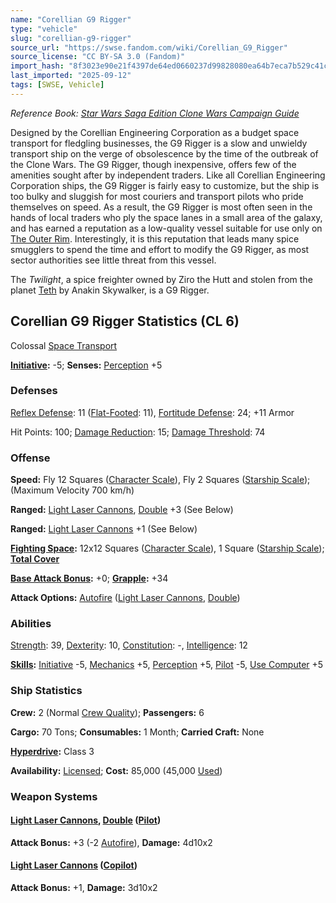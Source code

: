 ```yaml
---
name: "Corellian G9 Rigger"
type: "vehicle"
slug: "corellian-g9-rigger"
source_url: "https://swse.fandom.com/wiki/Corellian_G9_Rigger"
source_license: "CC BY-SA 3.0 (Fandom)"
import_hash: "8f3023e90e21f4397de64ed0660237d99828080ea64b7eca7b529c41cb907b22"
last_imported: "2025-09-12"
tags: [SWSE, Vehicle]
---
```

*Reference Book: [Star Wars Saga Edition Clone Wars Campaign Guide](https://swse.fandom.com/wiki/Star_Wars_Saga_Edition_Clone_Wars_Campaign_Guide)*

Designed by the Corellian Engineering Corporation as a budget space transport for fledgling businesses, the G9 Rigger is a slow and unwieldy transport ship on the verge of obsolescence by the time of the outbreak of the Clone Wars. The G9 Rigger, though inexpensive, offers few of the amenities sought after by independent traders. Like all Corellian Engineering Corporation ships, the G9 Rigger is fairly easy to customize, but the ship is too bulky and sluggish for most couriers and transport pilots who pride themselves on speed. As a result, the G9 Rigger is most often seen in the hands of local traders who ply the space lanes in a small area of the galaxy, and has earned a reputation as a low-quality vessel suitable for use only on [The Outer Rim](https://swse.fandom.com/wiki/The_Outer_Rim). Interestingly, it is this reputation that leads many spice smugglers to spend the time and effort to modify the G9 Rigger, as most sector authorities see little threat from this vessel.

The *Twilight*, a spice freighter owned by Ziro the Hutt and stolen from the planet [Teth](https://swse.fandom.com/wiki/Teth) by Anakin Skywalker, is a G9 Rigger. 
## Corellian G9 Rigger Statistics (CL 6)
Colossal [Space Transport](https://swse.fandom.com/wiki/Space_Transport)

**[Initiative](https://swse.fandom.com/wiki/Initiative):** -5; **Senses:** [Perception](https://swse.fandom.com/wiki/Perception) +5
### Defenses
[Reflex Defense](https://swse.fandom.com/wiki/Reflex_Defense_(Vehicles)): 11 ([Flat-Footed](https://swse.fandom.com/wiki/Flat-Footed): 11), [Fortitude Defense](https://swse.fandom.com/wiki/Fortitude_Defense_(Vehicles)): 24; +11 Armor

Hit Points: 100; [Damage Reduction](https://swse.fandom.com/wiki/Damage_Reduction): 15; [Damage Threshold](https://swse.fandom.com/wiki/Damage_Threshold_(Vehicles)): 74
### Offense
**Speed:** Fly 12 Squares ([Character Scale](https://swse.fandom.com/wiki/Character_Scale)), Fly 2 Squares ([Starship Scale](https://swse.fandom.com/wiki/Starship_Scale)); (Maximum Velocity 700 km/h)

**Ranged:** [Light Laser Cannons](https://swse.fandom.com/wiki/Light_Laser_Cannons), [Double](https://swse.fandom.com/wiki/Double) +3 (See Below)

**Ranged:** [Light Laser Cannons](https://swse.fandom.com/wiki/Light_Laser_Cannons) +1 (See Below)

**[Fighting Space](https://swse.fandom.com/wiki/Fighting_Space):** 12x12 Squares ([Character Scale](https://swse.fandom.com/wiki/Character_Scale)), 1 Square ([Starship Scale](https://swse.fandom.com/wiki/Starship_Scale)); **[Total Cover](https://swse.fandom.com/wiki/Total_Cover)**

**[Base Attack Bonus](https://swse.fandom.com/wiki/Base_Attack_Bonus):** +0; **[Grapple](https://swse.fandom.com/wiki/Grapple):** +34

**Attack Options:** [Autofire](https://swse.fandom.com/wiki/Autofire_(Vehicle_Combat)) ([Light Laser Cannons](https://swse.fandom.com/wiki/Light_Laser_Cannons), [Double](https://swse.fandom.com/wiki/Double))
### Abilities
[Strength](https://swse.fandom.com/wiki/Strength): 39, [Dexterity](https://swse.fandom.com/wiki/Dexterity): 10, [Constitution](https://swse.fandom.com/wiki/Constitution): -, [Intelligence](https://swse.fandom.com/wiki/Intelligence): 12

**[Skills](https://swse.fandom.com/wiki/Skills):** [Initiative](https://swse.fandom.com/wiki/Initiative) -5, [Mechanics](https://swse.fandom.com/wiki/Mechanics) +5, [Perception](https://swse.fandom.com/wiki/Perception) +5, [Pilot](https://swse.fandom.com/wiki/Pilot) -5, [Use Computer](https://swse.fandom.com/wiki/Use_Computer) +5
### Ship Statistics
**Crew:** 2 (Normal [Crew Quality](https://swse.fandom.com/wiki/Crew_Quality)); **Passengers:** 6

**Cargo:** 70 Tons; **Consumables:** 1 Month; **Carried Craft:** None

**[Hyperdrive](https://swse.fandom.com/wiki/Hyperdrive):** Class 3

**Availability:** [Licensed](https://swse.fandom.com/wiki/Licensed); **Cost:** 85,000 (45,000 [Used](https://swse.fandom.com/wiki/Used))
### Weapon Systems
#### **[Light Laser Cannons](https://swse.fandom.com/wiki/Light_Laser_Cannons), [Double](https://swse.fandom.com/wiki/Double) ([Pilot](https://swse.fandom.com/wiki/Pilot_(Vehicle_Combat)))**
**Attack Bonus:** +3 (-2 [Autofire](https://swse.fandom.com/wiki/Autofire_(Vehicle_Combat))), **Damage:** 4d10x2

#### **[Light Laser Cannons](https://swse.fandom.com/wiki/Light_Laser_Cannons) ([Copilot](https://swse.fandom.com/wiki/Copilot))**
**Attack Bonus:** +1, **Damage:** 3d10x2